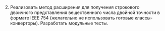 2.	Реализовать метод расширения для получения строкового двоичного представления вещественного числа 
двойной точности в формате IEEE 754 (желательно не использовать готовые классы-конверторы). 
Разработать модульные тесты. 
